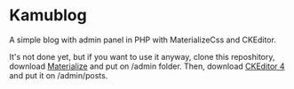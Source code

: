 # Kamublog
A simple blog with admin panel in PHP with MaterializeCss and CKEditor.

It's not done yet, but if you want to use it anyway, clone this reposhitory, download [Materialize](https://materializecss.com/getting-started.html) and put on /admin folder. Then, download [CKEditor 4](https://ckeditor.com/ckeditor-4/download/) and put it on /admin/posts.
